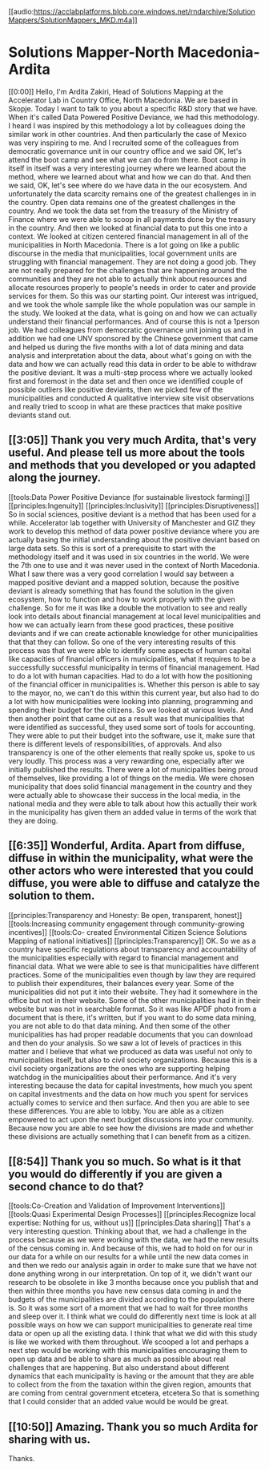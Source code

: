 [[audio:https://acclabplatforms.blob.core.windows.net/rndarchive/SolutionMappers/SolutionMappers_MKD.m4a]]

# Solutions Mapper-North Macedonia-Ardita

[[0:00]] Hello, I'm Ardita Zakiri, Head of Solutions Mapping at the Accelerator Lab in Country Office, North Macedonia\. We are based in Skopje\. Today I want to talk to you about a specific R&D story that we have\. When it's called Data Powered Positive Deviance, we had this methodology\. I heard I was inspired by this methodology a lot by colleagues doing the similar work in other countries\. And then particularly the case of Mexico was very inspiring to me\. And I recruited some of the colleagues from democratic governance unit in our country office and we said OK, let's attend the boot camp and see what we can do from there\. Boot camp in itself in itself was a very interesting journey where we learned about the method, where we learned about what and how we can do that\. And then we said, OK, let's see where do we have data in the our ecosystem\. And unfortunately the data scarcity remains one of the greatest challenges in in the country\. Open data remains one of the greatest challenges in the country\. And we took the data set from the treasury of the Ministry of Finance where we were able to scoop in all payments done by the treasury in the country\. And then we looked at financial data to put this one into a context\. We looked at citizen centered financial management in all of the municipalities in North Macedonia\. There is a lot going on like a public discourse in the media that municipalities, local government units are struggling with financial management\. They are not doing a good job\. They are not really prepared for the challenges that are happening around the communities and they are not able to actually think about resources and allocate resources properly to people's needs in order to cater and provide services for them\. So this was our starting point\. Our interest was intrigued, and we took the whole sample like the whole population was our sample in the study\. We looked at the data, what is going on and how we can actually understand their financial performances\. And of course this is not a 1person job\. We had colleagues from democratic governance unit joining us and in addition we had one UNV sponsored by the Chinese government that came and helped us during the five months with a lot of data mining and data analysis and interpretation about the data, about what's going on with the data and how we can actually read this data in order to be able to withdraw the positive deviant\. It was a multi\-step process where we actually looked first and foremost in the data set and then once we identified couple of possible outliers like positive deviants, then we picked few of the municipalities and conducted A qualitative interview site visit observations and really tried to scoop in what are these practices that make positive deviants stand out\.

## [[3:05]] Thank you very much Ardita, that's very useful\. And please tell us more about the tools and methods that you developed or you adapted along the journey\.

[[tools:Data Power Positive Deviance (for sustainable livestock farming)]]
[[principles:Ingenuity]]
[[principles:Inclusivity]]
[[principles:Disruptiveness]]
So in social sciences, positive deviant is a method that has been used for a while\. Accelerator lab together with University of Manchester and GIZ they work to develop this method of data power positive deviance where you are actually basing the initial understanding about the positive deviant based on large data sets\. So this is sort of a prerequisite to start with the methodology itself and it was used in six countries in the world\. We were the 7th one to use and it was never used in the context of North Macedonia\. What I saw there was a very good correlation I would say between a mapped positive deviant and a mapped solution, because the positive deviant is already something that has found the solution in the given ecosystem, how to function and how to work properly with the given challenge\. So for me it was like a double the motivation to see and really look into details about financial management at local level municipalities and how we can actually learn from these good practices, these positive deviants and if we can create actionable knowledge for other municipalities that that they can follow\. So one of the very interesting results of this process was that we were able to identify some aspects of human capital like capacities of financial officers in municipalities, what it requires to be a successfully successful municipality in terms of financial management\. Had to do a lot with human capacities\. Had to do a lot with how the positioning of the financial officer in municipalities is\. Whether this person is able to say to the mayor, no, we can't do this within this current year, but also had to do a lot with how municipalities were looking into planning, programming and spending their budget for the citizens\. So we looked at various levels\. And then another point that came out as a result was that municipalities that were identified as successful, they used some sort of tools for accounting\. They were able to put their budget into the software, use it, make sure that there is different levels of responsibilities, of approvals\. And also transparency is one of the other elements that really spoke us, spoke to us very loudly\. This process was a very rewarding one, especially after we initially published the results\. There were a lot of municipalities being proud of themselves, like providing a lot of things on the media\. We were chosen municipality that does solid financial management in the country and they were actually able to showcase their success in the local media, in the national media and they were able to talk about how this actually their work in the municipality has given them an added value in terms of the work that they are doing\.

## [[6:35]] Wonderful, Ardita\. Apart from diffuse, diffuse in within the municipality, what were the other actors who were interested that you could diffuse, you were able to diffuse and catalyze the solution to them\.

[[principles:Transparency and Honesty: Be open, transparent, honest]]
[[tools:Increasing community engagement through community-growing incentives]]
[[tools:Co- created Environmental Citizen Science Solutions Mapping of national initiatives]]
[[principles:Transparency]]
OK\. So we as a country have specific regulations about transparency and accountability of the municipalities especially with regard to financial management and financial data\. What we were able to see is that municipalities have different practices\. Some of the municipalities even though by law they are required to publish their expenditures, their balances every year\. Some of the municipalities did not put it into their website\. They had it somewhere in the office but not in their website\. Some of the other municipalities had it in their website but was not in searchable format\. So it was like APDF photo from a document that is there, it's written, but if you want to do some data mining, you are not able to do that data mining\. And then some of the other municipalities has had proper readable documents that you can download and then do your analysis\. So we saw a lot of levels of practices in this matter and I believe that what we produced as data was useful not only to municipalities itself, but also to civil society organizations\. Because this is a civil society organizations are the ones who are supporting helping watchdog in the municipalities about their performance\. And it's very interesting because the data for capital investments, how much you spent on capital investments and the data on how much you spent for services actually comes to service and then surface\. And then you are able to see these differences\. You are able to lobby\. You are able as a citizen empowered to act upon the next budget discussions into your community\. Because now you are able to see how the divisions are made and whether these divisions are actually something that I can benefit from as a citizen\.

## [[8:54]] Thank you so much\. So what is it that you would do differently if you are given a second chance to do that?

[[tools:Co-Creation and Validation of Improvement Interventions]]
[[tools:Quasi Experimental Design Processes]]
[[principles:Recognize local expertise: Nothing for us, without us]]
[[principles:Data sharing]]
That's a very interesting question\. Thinking about that, we had a challenge in the process because as we were working with the data, we had the new results of the census coming in\. And because of this, we had to hold on for our in our data for a while on our results for a while until the new data comes in and then we redo our analysis again in order to make sure that we have not done anything wrong in our interpretation\. On top of it, we didn't want our research to be obsolete in like 3 months because once you publish that and then within three months you have new census data coming in and the budgets of the municipalities are divided according to the population there is\. So it was some sort of a moment that we had to wait for three months and sleep over it\. I think what we could do differently next time is look at all possible ways on how we can support municipalities to generate real time data or open up all the existing data\. I think that what we did with this study is like we worked with them throughout\. We scooped a lot and perhaps a next step would be working with this municipalities encouraging them to open up data and be able to share as much as possible about real challenges that are happening\. But also understand about different dynamics that each municipality is having or the amount that they are able to collect from the from the taxation within the given region, amounts that are coming from central government etcetera, etcetera\.So that is something that I could consider that an added value would be would be great\.

## [[10:50]] Amazing\. Thank you so much Ardita for sharing with us\.

Thanks\.
